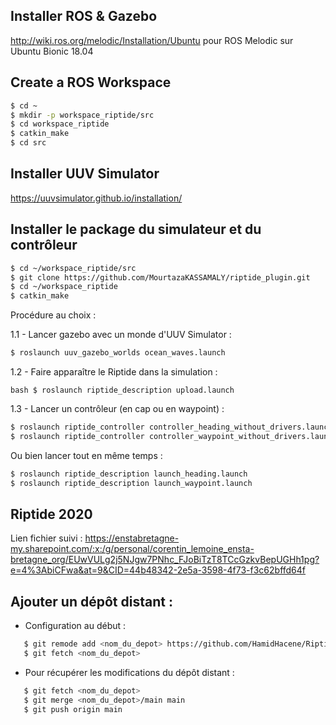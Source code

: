 ## Installer ROS & Gazebo

http://wiki.ros.org/melodic/Installation/Ubuntu pour ROS Melodic sur Ubuntu Bionic 18.04 

## Create a ROS Workspace 

```bash
$ cd ~
$ mkdir -p workspace_riptide/src
$ cd workspace_riptide
$ catkin_make
$ cd src
```

## Installer UUV Simulator

https://uuvsimulator.github.io/installation/

## Installer le package du simulateur et du contrôleur

``` bash
$ cd ~/workspace_riptide/src
$ git clone https://github.com/MourtazaKASSAMALY/riptide_plugin.git
$ cd ~/workspace_riptide
$ catkin_make
```

Procédure au choix :

1.1 - Lancer gazebo avec un monde d'UUV Simulator : 

```bash 
$ roslaunch uuv_gazebo_worlds ocean_waves.launch
```

1.2 - Faire apparaître le Riptide dans la simulation : 

```
bash $ roslaunch riptide_description upload.launch
```

1.3 - Lancer un contrôleur (en cap ou en waypoint) :

```bash
$ roslaunch riptide_controller controller_heading_without_drivers.launch heading:=desired_heading depth:=desired_depth
$ roslaunch riptide_controller controller_waypoint_without_drivers.launch json:=path_to_json_file
```

Ou bien lancer tout en même temps :

```bash
$ roslaunch riptide_description launch_heading.launch
$ roslaunch riptide_description launch_waypoint.launch
```

## Riptide 2020

Lien fichier suivi : https://enstabretagne-my.sharepoint.com/:x:/g/personal/corentin_lemoine_ensta-bretagne_org/EUwVULg2j5NJgw7PNhc_FJoBiTzT8TCcGzkvBepUGHh1pg?e=4%3AbiCFwa&at=9&CID=44b48342-2e5a-3598-4f73-f3c62bffd64f

## Ajouter un dépôt distant :

 * Configuration au début :
 ```bash
    $ git remode add <nom_du_depot> https://github.com/HamidHacene/Riptide_2020.git
    $ git fetch <nom_du_depot>
  ```
  
  * Pour récupérer les modifications du dépôt distant : 

 ```bash
    $ git fetch <nom_du_depot>
    $ git merge <nom_du_depot>/main main
    $ git push origin main
 ```
